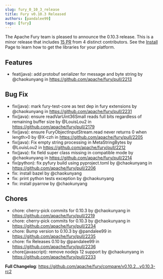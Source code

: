 ```yaml
---
slug: fury_0_10_3_release
title: Fury v0.10.3 Released
authors: [pandalee99]
tags: [fury]
---
```


The Apache Fury team is pleased to announce the 0.10.3 release. This is a minor release that includes [15 PR](https://github.com/apache/fury/compare/v0.10.3...v0.10.3-rc2) from 4 distinct contributors. See the [Install](https://fury.apache.org/docs/docs/start/install) Page to learn how to get the libraries for your platform.

## Features

* feat(java): add protobuf serializer for message and byte string by @chaokunyang in https://github.com/apache/fury/pull/2213

## Bug Fix

* fix(java): mark fury-test-core as test dep in fury extensions by @chaokunyang in https://github.com/apache/fury/pull/2231
* fix(java): ensure readVarUint36Small reads full bits regardless of remaining buffer size by @LouisLou2 in https://github.com/apache/fury/pull/2179
* fix(java): ensure FuryObjectInputStream.read never returns 0 when length>0 by @X-czh in https://github.com/apache/fury/pull/2205
* fix(java): Fix empty string processing in MetaStringBytes by @LouisLou2 in https://github.com/apache/fury/pull/2212
* fix(java): fix field super class missing in compatible mode by @chaokunyang in https://github.com/apache/fury/pull/2214
* fix(python): fix pyfury build using pyproject.toml by @chaokunyang in https://github.com/apache/fury/pull/2206
* fix: install bazel by @chaokunyang
* fix: print python tests exception by @chaokunyang
* fix: install pyarrow by @chaokunyang

## Chores

* chore: cherry-pick commits for 0.10.3 by @chaokunyang in https://github.com/apache/fury/pull/2219
* chore: cherry-pick commits for 0.10.3 by @chaokunyang in https://github.com/apache/fury/pull/2234
* chore: Bump version to 0.10.3 by @pandalee99 in https://github.com/apache/fury/pull/2235
* chore: fix Releases 0.10 by @pandalee99 in https://github.com/apache/fury/pull/2236
* chore(javascript): remove nodejs 12 support by @chaokunyang in https://github.com/apache/fury/pull/2233

**Full Changelog**: https://github.com/apache/fury/compare/v0.10.2...v0.10.3-rc2
